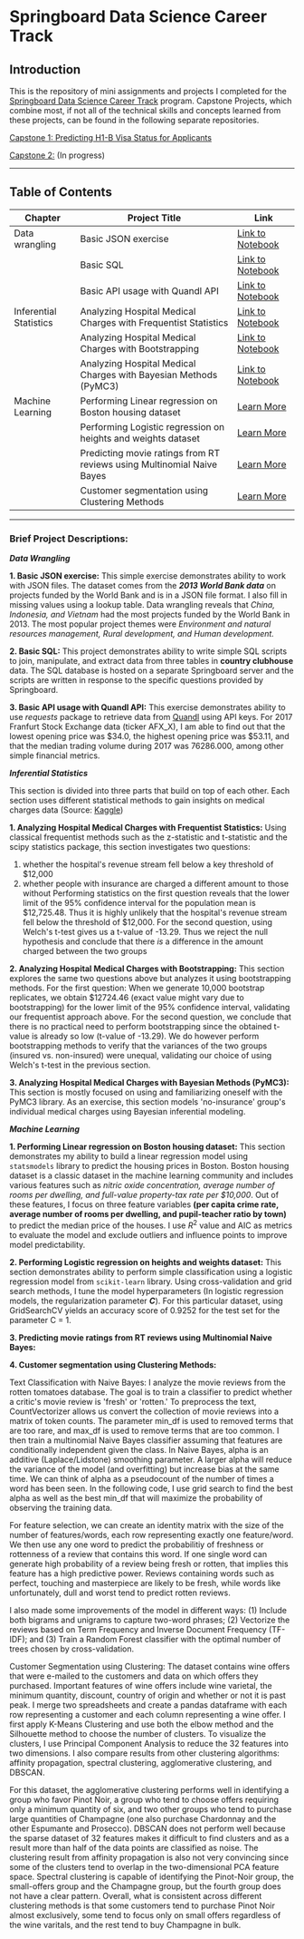 # Springboard Data Science Career Track


## Introduction

This is the repository of mini assignments and projects I completed for the [Springboard Data Science Career Track](https://www.springboard.com/workshops/data-science-career-track) program. Capstone Projects, which combine most, if not all of the technical skills and concepts learned from these projects, can be found in the following separate repositories. 

[Capstone 1: Predicting H1-B Visa Status for Applicants]()   

[Capstone 2:]() (In progress)

_______
## Table of Contents

| Chapter | Project Title | Link |
| --- | --- | --- |
|  Data wrangling | Basic JSON exercise | [Link to Notebook]() | 
| | Basic SQL | [Link to Notebook]() | 
| | Basic API usage with Quandl API | [Link to Notebook]() | 
| Inferential Statistics | Analyzing Hospital Medical Charges with Frequentist Statistics  | [Link to Notebook]() | 
| | Analyzing Hospital Medical Charges with Bootstrapping | [Link to Notebook]() | 
| | Analyzing Hospital Medical Charges with Bayesian Methods (PyMC3)  | [Link to Notebook]() | 
| Machine Learning | Performing Linear regression on Boston housing dataset | [Learn More]() | 
| | Performing Logistic regression on heights and weights dataset | [Learn More]() | 
| | Predicting movie ratings from RT reviews using Multinomial Naive Bayes | [Learn More]() | 
| | Customer segmentation using Clustering Methods | [Learn More]() | 



_______
### Brief Project Descriptions: 

***Data Wrangling***

**1. Basic JSON exercise:** This simple exercise demonstrates ability to work with JSON files. The dataset comes from the ***2013 World Bank data*** on projects funded by the World Bank and is in a JSON file format. I also fill in missing values using a lookup table. Data wrangling reveals that *China, Indonesia, and Vietnam* had the most projects funded by the World Bank in 2013. The most popular project themes were *Environment and natural resources management, Rural development, and Human development.*

**2. Basic SQL:** This project demonstrates ability to write simple SQL scripts to join, manipulate, and extract data from three tables in **country clubhouse** data. The SQL database is hosted on a separate Springboard server and the scripts are written in response to the specific questions provided by Springboard. 


**3. Basic API usage with Quandl API:** This exercise demonstrates ability to use *requests* package to retrieve data from [Quandl](https://www.quandl.com/) using API keys. For 2017 Franfurt Stock Exchange data (ticker AFX_X), I am able to find out that the lowest opening price was $34.0, the highest opening price was $53.11, and that the median trading volume during 2017 was 76286.000, among other simple financial metrics. 



***Inferential Statistics***

This section is divided into three parts that build on top of each other. Each section uses different statistical methods to gain insights on medical charges data (Source: [Kaggle](https://www.kaggle.com/easonlai/sample-insurance-claim-prediction-dataset))

**1. Analyzing Hospital Medical Charges with Frequentist Statistics:** Using classical frequentist methods such as the z-statistic and t-statistic and the scipy statistics package, this section investigates two questions: 
1) whether the hospital's revenue stream fell below a key threshold of $12,000 
2) whether people with insurance are charged a different amount to those without 
Performing statistics on the first question reveals that the lower limit of the 95% confidence interval for the population mean is $12,725.48. Thus it is highly unlikely that the hospital's revenue stream fell below the threshold of $12,000. For the second question, using Welch's t-test gives us a t-value of -13.29. Thus we reject the null hypothesis and conclude that there *is* a difference in the amount charged between the two groups

**2. Analyzing Hospital Medical Charges with Bootstrapping:** This section explores the same two questions above but analyzes it using bootstrapping methods. For the first question: When we generate 10,000 bootstrap replicates, we obtain $12724.46 (exact value might vary due to bootstrapping) for the lower limit of the 95% confidence interval, validating our frequentist approach above. For the second question, we conclude that there is no practical need to perform bootstrapping since the obtained t-value is already so low (t-value of -13.29). We do however perform bootstrapping methods to verify that the variances of the two groups (insured vs. non-insured) were unequal, validating our choice of using Welch's t-test in the previous section.

**3. Analyzing Hospital Medical Charges with Bayesian Methods (PyMC3):** This section is mostly focused on using and familiarizing oneself with the PyMC3 library. As an exercise, this section models 'no-insurance' group's individual medical charges using Bayesian inferential modeling.

***Machine Learning***


**1. Performing Linear regression on Boston housing dataset:** This section demonstrates my ability to build a linear regression model using `statsmodels` library to predict the housing prices in Boston. Boston housing dataset is a classic dataset in the machine learning community and includes various features such as *nitric oxide concentration, average number of rooms per dwelling, and full-value property-tax rate per $10,000*. Out of these features, I focus on three feature variables **(per capita crime rate, average number of rooms per dwelling, and pupil-teacher ratio by town)** to predict the median price of the houses. I use $R^2$ value and AIC as metrics to evaluate the model and exclude outliers and influence points to improve model predictability. 


**2. Performing Logistic regression on heights and weights dataset:** This section demonstrates ability to perform simple classification using a logistic regression model from `scikit-learn` library. Using cross-validation and grid search methods, I tune the model hyperparameters (In logistic regression models, the regularization parameter ***C***). For this particular dataset, using GridSearchCV yields an accuracy score of 0.9252 for the test set for the parameter C = 1. 



**3. Predicting movie ratings from RT reviews using Multinomial Naive Bayes:**

**4. Customer segmentation using Clustering Methods:**



Text Classification with Naive Bayes: I analyze the movie reviews from the rotten tomatoes database. The goal is to train a classifier to predict whether a critic's movie review is 'fresh' or 'rotten.' To preprocess the text, CountVectorizer allows us convert the collection of movie reviews into a matrix of token counts. The parameter min_df is used to removed terms that are too rare, and max_df is used to remove terms that are too common. I then train a multinomial Naive Bayes classifier assuming that features are conditionally independent given the class. In Naive Bayes, alpha is an additive (Laplace/Lidstone) smoothing parameter. A larger alpha will reduce the variance of the model (and overfitting) but increase bias at the same time. We can think of alpha as a pseudocount of the number of times a word has been seen. In the following code, I use grid search to find the best alpha as well as the best min_df that will maximize the probability of observing the training data.

For feature selection, we can create an identity matrix with the size of the number of features/words, each row representing exactly one feature/word. We then use any one word to predict the probabilitiy of freshness or rottenness of a review that contains this word. If one single word can generate high probability of a review being fresh or rotten, that implies this feature has a high predictive power. Reviews containing words such as perfect, touching and masterpiece are likely to be fresh, while words like unfortunately, dull and worst tend to predict rotten reviews.

I also made some improvements of the model in different ways: (1) Include both bigrams and unigrams to capture two-word phrases; (2) Vectorize the reviews based on Term Frequency and Inverse Document Frequency (TF-IDF); and (3) Train a Random Forest classifier with the optimal number of trees chosen by cross-validation.

Customer Segmentation using Clustering: The dataset contains wine offers that were e-mailed to the customers and data on which offers they purchased. Important features of wine offers include wine varietal, the minimum quantity, discount, country of origin and whether or not it is past peak. I merge two spreadsheets and create a pandas dataframe with each row representing a customer and each column representing a wine offer. I first apply K-Means Clustering and use both the elbow method and the Silhouette method to choose the number of clusters. To visualize the clusters, I use Principal Component Analysis to reduce the 32 features into two dimensions. I also compare results from other clustering algorithms: affinity propagation, spectral clustering, agglomerative clustering, and DBSCAN.

For this dataset, the agglomerative clustering performs well in identifying a group who favor Pinot Noir, a group who tend to choose offers requiring only a minimum quantity of six, and two other groups who tend to purchase large quantities of Champagne (one also purchase Chardonnay and the other Espumante and Prosecco). DBSCAN does not perform well because the sparse dataset of 32 features makes it difficult to find clusters and as a result more than half of the data points are classified as noise. The clustering result from affinity propagation is also not very convincing since some of the clusters tend to overlap in the two-dimensional PCA feature space. Spectral clustering is capable of identifying the Pinot-Noir group, the small-offers group and the Champagne group, but the fourth group does not have a clear pattern. Overall, what is consistent across different clustering methods is that some customers tend to purchase Pinot Noir almost exclusively, some tend to focus only on small offers regardless of the wine varitals, and the rest tend to buy Champagne in bulk.
